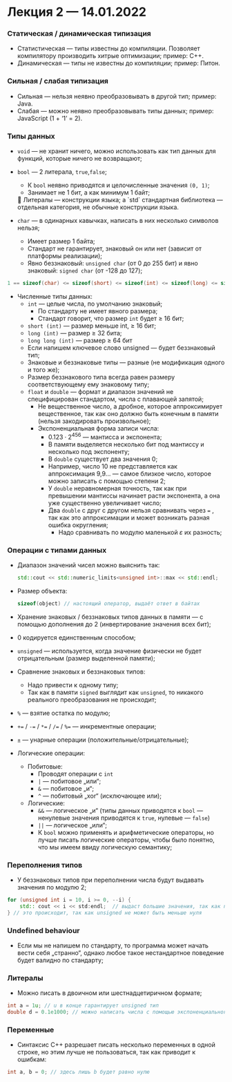# Лекция 2 — 14.01.2022

### Статическая / динамическая типизация

- Статистическая — типы известны до компиляции. Позволяет компилятору производить хитрые оптимизации; пример: С++.
- Динамическая — типы не известны до компиляции; пример: Питон.

### Сильная / слабая типизация

- Сильная — нельзя неявно преобразовывать в другой тип; пример: Java.
- Слабая — можно неявно преобразовывать типы данных; пример: JavaScript (1 + ‘1’ = 2).

### Типы данных

- `void` — не хранит ничего, можно использовать как тип данных для функций, которые ничего не возвращают;
- `bool` — 2 литерала, `true`,`false`;
    - К `bool` неявно приводятся и целочисленные значения `(0, 1)`;
    - Занимает не 1 бит, а как минимум 1 байт;
    
    <aside>
    🧷 Литералы — конструкции языка; а `std` стандартная библиотека — отдельная категория, не обычные конструкции языка.
    
    </aside>
    
- `char` — в одинарных кавычках, написать в них несколько символов нельзя;
    - Имеет размер 1 байта;
    - Стандарт не гарантирует, знаковый он или нет (зависит от платформы реализации);
    - Явно беззнаковый: `unsigned char` (от 0 до 255 бит) и явно знаковый: `signed char` (от -128 до 127);

```cpp
1 == sizeof(char) <= sizeof(short) <= sizeof(int) <= sizeof(long) <= sizeof(long long)  // по стандарту
```

- Численные типы данных:
    - `int` — целые числа, по умолчанию знаковый;
        - По стандарту не имеет явного размера;
        - Стандарт говорит, что размер `int` будет ≥ 16 бит;
    - `short (int)` — размер меньше int, ≥ 16 бит;
    - `long (int)` — размер ≥ 32 бита;
    - `long long (int)` — размер ≥ 64 бит
    - Если напишем ключевое слово unsigned — будет беззнаковый тип;
    - Знаковые и беззнаковые типы — разные (не модификация одного и того же);
    - Размер беззнакового типа всегда равен размеру соответствующему ему знаковому типу;
    - `float` и `double` — формат и диапазон значений не специфицирован стандартом, числа с плавающей запятой;
        - Не вещественное число, а дробное, которое аппроксимирует вещественное, так как оно должно быть конечным в памяти (нельзя закодировать произвольное);
        - Экспоненциальная форма записи числа:
            - $0.123 \cdot 2^{456}$ — мантисса и экспонента;
            - В памяти выделяется несколько бит под мантиссу и несколько под экспоненту;
            - В `double` существует два значения 0;
            - Например, число 10 не представляется как аппроксимация 9,9... — самое близкое число, которое можно записать с помощью степени 2;
            - У `double` неравномерная точность, так как при превышении мантиссы начинает расти экспонента, а она уже существенно увеличивает число;
            - Два `double` с друг с другом нельзя сравнивать через `=` , так как это аппроксимации и может возникать разная ошибка округления;
                - Надо сравнивать по модулю маленькой $\varepsilon$  их разность;

### Операции с типами данных

- Диапазон значений чисел можно выяснить так:
    
    ```cpp
    std::cout << std::numeric_limits<unsigned int>::max << std::endl;
    ```
    
- Размер объекта:
    
    ```cpp
    sizeof(object) // настоящий оператор, выдаёт ответ в байтах
    ```
    
- Хранение знаковых / беззнаковых типов данных в памяти — с помощью дополнения до 2 (инвертирование значения всех бит);
- 0 кодируется единственным способом;
- `unsigned` — используется, когда значение физически не будет отрицательным (размер выделенной памяти);
- Сравнение знаковых и беззнаковых типов:
    - Надо привести к одному типу;
    - Так как в памяти `signed` выглядит как `unsigned`, то никакого реального преобразования не происходит;
- `%` — взятие остатка по модулю;
- `+=` / `-=` / `*=` / `/=` / `%=` — инкрементные операции;
- `±` — унарные операции (положительные/отрицательные);
- Логические операции:
    - Побитовые:
        - Проводят операции с `int`
        - `|` — побитовое „или“;
        - `&` — побитовое „и“;
        - `^` — побитовый „xor“ (исключающее или);
    - Логические:
        - `&&` — логическое „и“ (типы данных приводятся к `bool` — ненулевые значения приводятся к `true`, нулевые — `false`)
        - `||` — логическое „или“;
        - К `bool` можно применять и арифметические операторы, но лучше писать логические операторы, чтобы было понятно, что мы имеем ввиду логическую семантику;

### Переполнения типов

- У беззнаковых типов при переполнении числа будут выдавать значения по модулю 2;

```cpp
for (unsigned int i = 10, i >= 0, --i) {
	std:: cout << i << std:endl;  // выдаст большие значения, так как происходит переполнение
} // это происходит, так как unsigned не может быть меньше нуля
```

### Undefined behaviour

- Если мы не напишем по стандарту, то программа может начать вести себя „странно“, однако любое такое нестандартное поведение будет валидно по стандарту;

### Литералы

- Можно писать в двоичном или шестнадцетиричном формате;

```cpp
int a = 1u; // u в конце гарантирует unsigned тип
double d = 0.1e1000; // можно написать числа с помощью экспоненциального формата
```

### Переменные

- Синтаксис C++ разрешает писать несколько переменных в одной строке, но этим лучше не пользоваться, так как приводит к ошибкам:

```cpp
int a, b = 0; // здесь лишь b будет равно нулю
```
